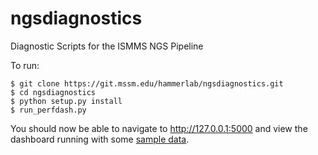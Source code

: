 ngsdiagnostics
==============

Diagnostic Scripts for the ISMMS NGS Pipeline

To run:
```
$ git clone https://git.mssm.edu/hammerlab/ngsdiagnostics.git
$ cd ngsdiagnostics
$ python setup.py install
$ run_perfdash.py
```

You should now be able to navigate to http://127.0.0.1:5000 and view the dashboard running with some [sample data](https://git.mssm.edu/hammerlab/ngsdiagnostics/blob/master/data/perf-runs.db).
